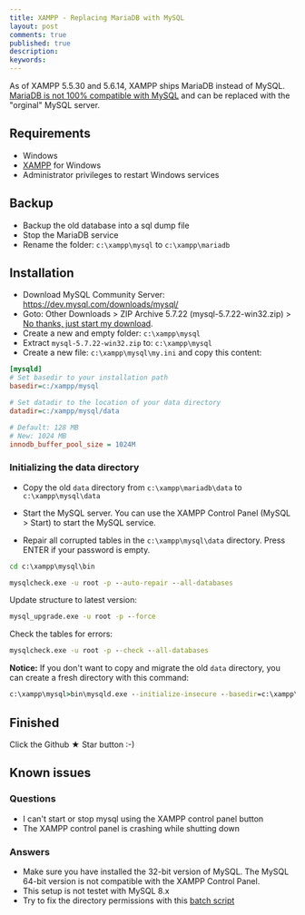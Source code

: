 ```yaml
---
title: XAMPP - Replacing MariaDB with MySQL
layout: post
comments: true
published: true
description: 
keywords: 
---
```


As of XAMPP 5.5.30 and 5.6.14, XAMPP ships MariaDB instead of MySQL.
[MariaDB is not 100% compatible with MySQL](https://mariadb.com/kb/en/mariadb/mariadb-vs-mysql-compatibility/) and can be replaced with the "orginal" MySQL server.

## Requirements

* Windows
* [XAMPP](https://www.apachefriends.org) for Windows
* Administrator privileges to restart Windows services

## Backup

* Backup the old database into a sql dump file
* Stop the MariaDB service
* Rename the folder: `c:\xampp\mysql` to `c:\xampp\mariadb`

## Installation

* Download MySQL Community Server: <https://dev.mysql.com/downloads/mysql/>
* Goto: Other Downloads > ZIP Archive	5.7.22 (mysql-5.7.22-win32.zip) > [No thanks, just start my download](https://dev.mysql.com/get/Downloads/MySQL-5.7/mysql-5.7.22-win32.zip).
* Create a new and empty folder: `c:\xampp\mysql`
* Extract `mysql-5.7.22-win32.zip` to: `c:\xampp\mysql`
* Create a new file: `c:\xampp\mysql\my.ini` and copy this content:

```ini
[mysqld]
# Set basedir to your installation path
basedir=c:/xampp/mysql

# Set datadir to the location of your data directory
datadir=c:/xampp/mysql/data

# Default: 128 MB
# New: 1024 MB
innodb_buffer_pool_size = 1024M
```

### Initializing the data directory

* Copy the old `data` directory from `c:\xampp\mariadb\data` to  `c:\xampp\mysql\data`

* Start the MySQL server. You can use the XAMPP Control Panel (MySQL > Start) to start the MySQL service.

* Repair all corrupted tables in the `c:\xampp\mysql\data` directory. Press ENTER if your password is empty.

```cmd
cd c:\xampp\mysql\bin
```

```cmd
mysqlcheck.exe -u root -p --auto-repair --all-databases
```

Update structure to latest version:

```cmd
mysql_upgrade.exe -u root -p --force
```

Check the tables for errors:
  
```cmd
mysqlcheck.exe -u root -p --check --all-databases
```

**Notice:** If you don't want to copy and migrate the old `data` directory, you can create a fresh directory 
with this command:

```cmd
c:\xampp\mysql>bin\mysqld.exe --initialize-insecure --basedir=c:\xampp\mysql --datadir=c:\xampp\mysql\data
```

## Finished

Click the Github &#9733; Star button :-)

## Known issues

### Questions

* I can't start or stop mysql using the XAMPP control panel button
* The XAMPP control panel is crashing while shutting down

### Answers

* Make sure you have installed the 32-bit version of MySQL. The MySQL 64-bit version is not compatible with the XAMPP Control Panel.
* This setup is not testet with MySQL 8.x
* Try to fix the directory permissions with this [batch script](https://gist.github.com/odan/eb6dd532a59956f4ae9b1216fa842271)
